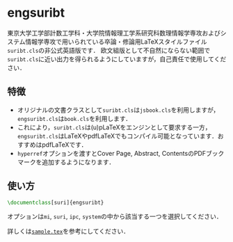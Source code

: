 # engsuribt
東京大学工学部計数工学科・大学院情報理工学系研究科数理情報学専攻およびシステム情報学専攻で用いられている卒論・修論用LaTeXスタイルファイル`suribt.cls`の非公式英語版です．
欧文組版として不自然にならない範囲で`suribt.cls`に近い出力を得られるようにしていますが，自己責任で使用してください．

## 特徴
- オリジナルの文書クラスとして`suribt.cls`は`jsbook.cls`を利用しますが，`engsuribt.cls`は`book.cls`を利用します．
- これにより，`suribt.cls`は(u)pLaTeXをエンジンとして要求する一方，`engsuribt.cls`はLaTeXやpdfLaTeXでもコンパイル可能となっています．おすすめはpdfLaTeXです．
- `hyperref`オプションを渡すとCover Page, Abstract, ContentsのPDFブックマークを追加するようになります．

## 使い方
```latex
\documentclass[suri]{engsuribt}
```
オプションは`mi`, `suri`, `ipc`, `system`の中から該当する一つを選択してください．

詳しくは[`sample.tex`](sample.tex)を参考にしてください．

